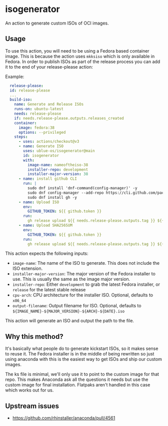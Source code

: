 # isogenerator
An action to generate custom ISOs of OCI images. 

## Usage

To use this action, you will need to be using a Fedora based container image.  This is because the action uses `mkksiso` 
which is only available in Fedora. In order to publish ISOs as part of the release process you can add it to the end of your release-please action: 

Example:

```yaml
  release-please:
  id: release-please
  ... 
  build-iso:
    name: Generate and Release ISOs
    runs-on: ubuntu-latest
    needs: release-please
    if: needs.release-please.outputs.releases_created
    container: 
      image: fedora:38
      options: --privileged
    steps:
      - uses: actions/checkout@v3
      - name: Generate ISO  
        uses: ublue-os/isogenerator@main
        id: isogenerator
        with:
          image-name: nameoftheiso-38
          installer-repo: development
          installer-major-version: 38
      - name: install github CLI
        run: |
          sudo dnf install 'dnf-command(config-manager)' -y
          sudo dnf config-manager --add-repo https://cli.github.com/packages/rpm/gh-cli.repo
          sudo dnf install gh -y
      - name: Upload ISO
        env:
          GITHUB_TOKEN: ${{ github.token }}
        run:
          gh release upload ${{ needs.release-please.outputs.tag }} ${{ steps.isogenerator.outputs.iso-path }} -R ublue-os/main --clobber
      - name: Upload SHA256SUM
        env:
          GITHUB_TOKEN: ${{ github.token }}
        run:
          gh release upload ${{ needs.release-please.outputs.tag }} ${{ steps.isogenerator.outputs.sha256sum-path }} -R ublue-os/main --clobber

```

This action expects the following inputs:
- `image-name`: The name of the ISO to generate.  This does not include the ISO extension.
- `installer-major-version`: The major version of the Fedora installer to use.  This is usually the same as the image major version.
- `installer-repo`: Either `development` to grab the latest Fedora installer, or `release` for the latest stable release
- `cpu-arch`: CPU architecture for the installer ISO. Optional, defaults to `x86_64`
- `output-filename`: Output filename for ISO. Optional, defaults to `${IMAGE_NAME}-${MAJOR_VERSION}-${ARCH}-${DATE}.iso`

This action will generate an ISO and output the path to the file.

## Why this method?

It's basically what people do to generate kickstart ISOs, so it makes sense to reuse it. 
The Fedora installer is in the middle of being rewritten so just using anaconda with this is the easiest way to get ISOs and ship our custom images. 

The ks file is minimal, we'll only use it to point to the custom image for that repo.
This makes Anaconda ask all the questions it needs but use the custom image for final installation. 
Flatpaks aren't handled in this case which works out for us. 

## Upstream issues

- https://github.com/rhinstaller/anaconda/pull/4561
